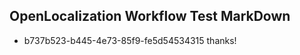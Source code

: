 ## OpenLocalization Workflow Test MarkDown
* b737b523-b445-4e73-85f9-fe5d54534315 thanks!

<!--HONumber=Sep16_HO1-->



